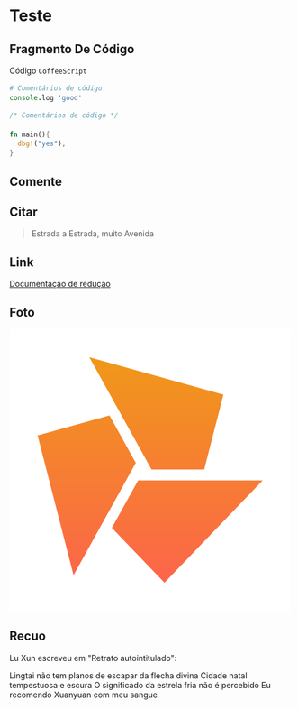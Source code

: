 # Teste

## Fragmento De Código

Código `CoffeeScript`

```coffee
# Comentários de código
console.log 'good'


```

```rust
/* Comentários de código */

fn main(){
  dbg!("yes");
}
```

## Comente

<!-- HTML 注释 --> 

<!-- 多行注释 --> 

## Citar

> Estrada a Estrada, muito Avenida

## Link

[Documentação de redução](https://github.com/xxai-art/xxai-art-md)

## Foto

![Identidade da marca xxAI.Art](https://raw.githubusercontent.com/xxai-art/web/main/file/svg/logo.svg)

## Recuo

Lu Xun escreveu em "Retrato autointitulado":

  Lingtai não tem planos de escapar da flecha divina
  Cidade natal tempestuosa e escura
  O significado da estrela fria não é percebido
  Eu recomendo Xuanyuan com meu sangue


